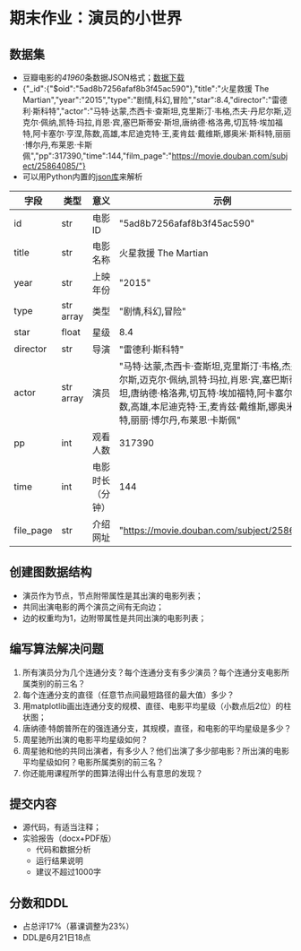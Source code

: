 # 期末作业：演员的小世界
## 数据集
- 豆瓣电影的*41960*条数据JSON格式；[数据下载](Film.zip)
- {"_id":{"$oid":"5ad8b7256afaf8b3f45ac590"},"title":"火星救援 The Martian","year":"2015","type":"剧情,科幻,冒险","star":8.4,"director":"雷德利·斯科特","actor":"马特·达蒙,杰西卡·查斯坦,克里斯汀·韦格,杰夫·丹尼尔斯,迈克尔·佩纳,凯特·玛拉,肖恩·宾,塞巴斯蒂安·斯坦,唐纳德·格洛弗,切瓦特·埃加福特,阿卡塞尔·亨涅,陈数,高雄,本尼迪克特·王,麦肯兹·戴维斯,娜奥米·斯科特,丽丽·博尔丹,布莱恩·卡斯佩","pp":317390,"time":144,"film_page":"https://movie.douban.com/subject/25864085/"}
- 可以用Python内置的[json库](https://docs.python.org/zh-cn/3/library/json.html)来解析

| 字段 | 类型 | 意义 | 示例 |
| --- | --- | --- | --- |
| id | str | 电影ID |  "5ad8b7256afaf8b3f45ac590" |
| title | str | 电影名称 | 火星救援 The Martian |
| year | str | 上映年份 | "2015" |
| type | str array | 类型 | "剧情,科幻,冒险" |
| star | float | 星级 | 8.4 |
| director | str | 导演 | "雷德利·斯科特" |
| actor | str array | 演员 | "马特·达蒙,杰西卡·查斯坦,克里斯汀·韦格,杰夫·丹尼尔斯,迈克尔·佩纳,凯特·玛拉,肖恩·宾,塞巴斯蒂安·斯坦,唐纳德·格洛弗,切瓦特·埃加福特,阿卡塞尔·亨涅,陈数,高雄,本尼迪克特·王,麦肯兹·戴维斯,娜奥米·斯科特,丽丽·博尔丹,布莱恩·卡斯佩" |
| pp | int | 观看人数 | 317390 |
| time | int | 电影时长（分钟） | 144 |
| file_page | str | 介绍网址 | "https://movie.douban.com/subject/25864085/" |

## 创建图数据结构
- 演员作为节点，节点附带属性是其出演的电影列表；
- 共同出演电影的两个演员之间有无向边；
- 边的权重均为1，边附带属性是共同出演的电影列表；

## 编写算法解决问题
1. 所有演员分为几个连通分支？每个连通分支有多少演员？每个连通分支电影所属类别的前三名？
2. 每个连通分支的直径（任意节点间最短路径的最大值）多少？
3. 用matplotlib画出连通分支的规模、直径、电影平均星级（小数点后2位）的柱状图；
4. 唐纳德·特朗普所在的强连通分支，其规模，直径，和电影的平均星级是多少？
5. 周星驰所出演的电影平均星级如何？
6. 周星驰和他的共同出演者，有多少人？他们出演了多少部电影？所出演的电影平均星级如何？电影所属类别的前三名？
7. 你还能用课程所学的图算法得出什么有意思的发现？

## 提交内容
- 源代码，有适当注释；
- 实验报告（docx+PDF版）
  - 代码和数据分析
  - 运行结果说明
  - 建议不超过1000字

## 分数和DDL
- 占总评17%（慕课调整为23%）
- DDL是6月21日18点